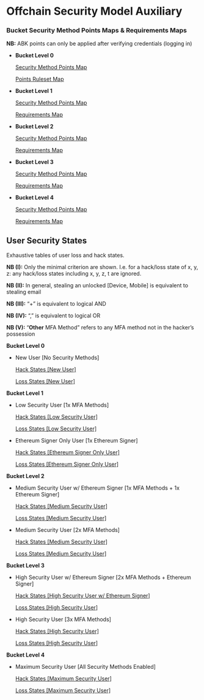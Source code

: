 # Offchain Security Model Auxiliary

### **Bucket Security Method Points Maps & Requirements Maps**

**NB:** ABK points can only be applied after verifying credentials (logging in)

- **Bucket Level 0**
    
    [Security Method Points Map](Offchain%20Security%20Model%20Auxiliary%20da5121d8bc6f4b2fb8ae4def6d3f8b47/Security%20Method%20Points%20Map%20acab634af19547729829cff897e0b0d6.csv)
    
    [Points Ruleset Map](Offchain%20Security%20Model%20Auxiliary%20da5121d8bc6f4b2fb8ae4def6d3f8b47/Points%20Ruleset%20Map%207759c79d12cb4b64af566edf5c5a1314.csv)
    
- **Bucket Level 1**
    
    [Security Method Points Map](Offchain%20Security%20Model%20Auxiliary%20da5121d8bc6f4b2fb8ae4def6d3f8b47/Security%20Method%20Points%20Map%20d41c09a36a4c443898911bb92ff218e7.csv)
    
    [Requirements Map](Offchain%20Security%20Model%20Auxiliary%20da5121d8bc6f4b2fb8ae4def6d3f8b47/Requirements%20Map%200caa52d96abb444aa0b5a94fc7364c18.csv)
    
- **Bucket Level 2**
    
    [Security Method Points Map ](Offchain%20Security%20Model%20Auxiliary%20da5121d8bc6f4b2fb8ae4def6d3f8b47/Security%20Method%20Points%20Map%2034d28fbd4f2e447db36dabebfc559853.csv)
    
    [Requirements Map](Offchain%20Security%20Model%20Auxiliary%20da5121d8bc6f4b2fb8ae4def6d3f8b47/Requirements%20Map%20b9b86389276e42b69099069db9f3dfe2.csv)
    
- **Bucket Level 3**
    
    [Security Method Points Map](Offchain%20Security%20Model%20Auxiliary%20da5121d8bc6f4b2fb8ae4def6d3f8b47/Security%20Method%20Points%20Map%20c954c163ed9f4bfdaeccc2f7239a0f89.csv)
    
    [Requirements Map](Offchain%20Security%20Model%20Auxiliary%20da5121d8bc6f4b2fb8ae4def6d3f8b47/Requirements%20Map%20d3bea8a591d942b987b7524a29bc0d03.csv)
    
- **Bucket Level 4**
    
    [Security Method Points Map](Offchain%20Security%20Model%20Auxiliary%20da5121d8bc6f4b2fb8ae4def6d3f8b47/Security%20Method%20Points%20Map%20715cc869578b465baefdc921e99763df.csv)
    
    [Requirements Map](Offchain%20Security%20Model%20Auxiliary%20da5121d8bc6f4b2fb8ae4def6d3f8b47/Requirements%20Map%202861f8f181bd46d78cec73681bcba37e.csv)
    

## User Security States

Exhaustive tables of user loss and hack states.

********NB (I):******** Only the minimal criterion are shown. I.e. for a hack/loss state of x, y, z: any hack/loss states including x, y, z, t are ignored.

**NB (II):** In general, stealing an unlocked [Device, Mobile] is equivalent to stealing email

**********NB (III):********** “+” is equivalent to logical AND

**********NB (IV):********** “,” is equivalent to logical OR

**********NB (V):********** “**Other** MFA Method” refers to any MFA method not in the hacker’s possession 

**Bucket Level 0**

- New User [No Security Methods]
    
    [Hack States [New User]](Offchain%20Security%20Model%20Auxiliary%20da5121d8bc6f4b2fb8ae4def6d3f8b47/Hack%20States%20%5BNew%20User%5D%204d48fa08685f4db8b1c667fa4eed0d52.csv)
    
    [Loss States [New User]](Offchain%20Security%20Model%20Auxiliary%20da5121d8bc6f4b2fb8ae4def6d3f8b47/Loss%20States%20%5BNew%20User%5D%20806f089cb07f4037b3e04713204482af.csv)
    

**Bucket Level 1**

- Low Security User [1x MFA Methods]
    
    [Hack States [Low Security User]](Offchain%20Security%20Model%20Auxiliary%20da5121d8bc6f4b2fb8ae4def6d3f8b47/Hack%20States%20%5BLow%20Security%20User%5D%2055e85fb940634d3e8f7e91bb65245702.csv)
    
    [Loss States [Low Security User]](Offchain%20Security%20Model%20Auxiliary%20da5121d8bc6f4b2fb8ae4def6d3f8b47/Loss%20States%20%5BLow%20Security%20User%5D%20513b77a8b7ee483ebbf390a4db9df1ed.csv)
    
- Ethereum Signer Only User [1x Ethereum Signer]
    
    [Hack States [Ethereum Signer Only User]](Offchain%20Security%20Model%20Auxiliary%20da5121d8bc6f4b2fb8ae4def6d3f8b47/Hack%20States%20%5BEthereum%20Signer%20Only%20User%5D%2047938677b3aa4ba2a6acacafe6a672dc.csv)
    
    [Loss States [Ethereum Signer Only User]](Offchain%20Security%20Model%20Auxiliary%20da5121d8bc6f4b2fb8ae4def6d3f8b47/Loss%20States%20%5BEthereum%20Signer%20Only%20User%5D%20f25fc965575042138a90fa329295561b.csv)
    

**Bucket Level 2**

- Medium Security User w/ Ethereum Signer [1x MFA Methods + 1x Ethereum Signer]
    
    [Hack States [Medium Security User]](Offchain%20Security%20Model%20Auxiliary%20da5121d8bc6f4b2fb8ae4def6d3f8b47/Hack%20States%20%5BMedium%20Security%20User%5D%203640eb53a3264f27a1443403f0635589.csv)
    
    [Loss States [Medium Security User]](Offchain%20Security%20Model%20Auxiliary%20da5121d8bc6f4b2fb8ae4def6d3f8b47/Loss%20States%20%5BMedium%20Security%20User%5D%20f6f88914d6e646178595fdd9c69d43aa.csv)
    
- Medium Security User [2x MFA Methods]
    
    [Hack States [Medium Security User]](Offchain%20Security%20Model%20Auxiliary%20da5121d8bc6f4b2fb8ae4def6d3f8b47/Hack%20States%20%5BMedium%20Security%20User%5D%2006aa6029f87b4e93b2e6d67f27c77f1d.csv)
    
    [Loss States [Medium Security User]](Offchain%20Security%20Model%20Auxiliary%20da5121d8bc6f4b2fb8ae4def6d3f8b47/Loss%20States%20%5BMedium%20Security%20User%5D%20fc4f11575cb94680881fe6654f4b6aeb.csv)
    

**Bucket Level 3**

- High Security User w/ Ethereum Signer [2x MFA Methods + Ethereum Signer]
    
    [Hack States [High Security User w/ Ethereum Signer]](Offchain%20Security%20Model%20Auxiliary%20da5121d8bc6f4b2fb8ae4def6d3f8b47/Hack%20States%20%5BHigh%20Security%20User%20w%20Ethereum%20Signer%5D%2040990409803943459a3b0bddcf1ce240.csv)
    
    [Loss States [High Security User]](Offchain%20Security%20Model%20Auxiliary%20da5121d8bc6f4b2fb8ae4def6d3f8b47/Loss%20States%20%5BHigh%20Security%20User%5D%20b0f10b86fb0b4a84a6e38e0815774255.csv)
    
- High Security User [3x MFA Methods]
    
    [Hack States [High Security User]](Offchain%20Security%20Model%20Auxiliary%20da5121d8bc6f4b2fb8ae4def6d3f8b47/Hack%20States%20%5BHigh%20Security%20User%5D%20d24fc4a1723b4f1fbc76161b4a1ca07b.csv)
    
    [Loss States [High Security User]](Offchain%20Security%20Model%20Auxiliary%20da5121d8bc6f4b2fb8ae4def6d3f8b47/Loss%20States%20%5BHigh%20Security%20User%5D%204cd83c59eeaf4480ab882b4b865d27d4.csv)
    

**Bucket Level 4**

- Maximum Security User [All Security Methods Enabled]
    
    [Hack States [Maximum Security User]](Offchain%20Security%20Model%20Auxiliary%20da5121d8bc6f4b2fb8ae4def6d3f8b47/Hack%20States%20%5BMaximum%20Security%20User%5D%200737e670db9e4fb0a4be883c59cf6220.csv)
    
    [Loss States [Maximum Security User]](Offchain%20Security%20Model%20Auxiliary%20da5121d8bc6f4b2fb8ae4def6d3f8b47/Loss%20States%20%5BMaximum%20Security%20User%5D%2037b9aa71212b44a0a6ddd37102bd3fea.csv)